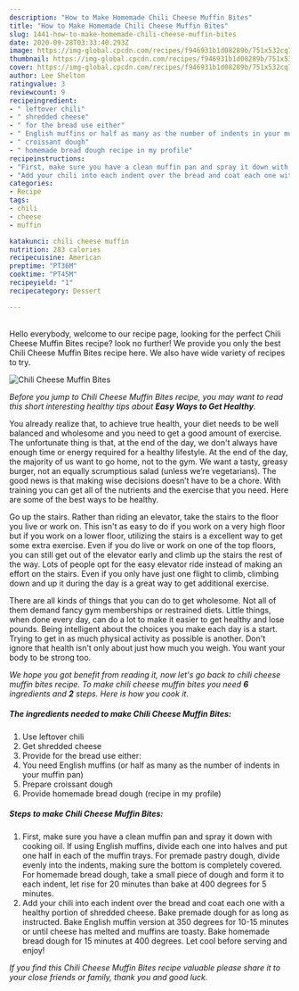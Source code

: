 ```yaml
---
description: "How to Make Homemade Chili Cheese Muffin Bites"
title: "How to Make Homemade Chili Cheese Muffin Bites"
slug: 1441-how-to-make-homemade-chili-cheese-muffin-bites
date: 2020-09-28T03:33:40.293Z
image: https://img-global.cpcdn.com/recipes/f946931b1d08289b/751x532cq70/chili-cheese-muffin-bites-recipe-main-photo.jpg
thumbnail: https://img-global.cpcdn.com/recipes/f946931b1d08289b/751x532cq70/chili-cheese-muffin-bites-recipe-main-photo.jpg
cover: https://img-global.cpcdn.com/recipes/f946931b1d08289b/751x532cq70/chili-cheese-muffin-bites-recipe-main-photo.jpg
author: Lee Shelton
ratingvalue: 3
reviewcount: 9
recipeingredient:
- " leftover chili"
- " shredded cheese"
- " for the bread use either"
- " English muffins or half as many as the number of indents in your muffin pan"
- " croissant dough"
- " homemade bread dough recipe in my profile"
recipeinstructions:
- "First, make sure you have a clean muffin pan and spray it down with cooking oil. If using English muffins, divide each one into halves and put one half in each of the muffin trays. For premade pastry dough, divide evenly into the indents, making sure the bottom is completely covered. For homemade bread dough, take a small piece of dough and form it to each indent, let rise for 20 minutes than bake at 400 degrees for 5 minutes."
- "Add your chili into each indent over the bread and coat each one with a healthy portion of shredded cheese. Bake premade dough for as long as instructed. Bake English muffin version at 350 degrees for 10-15 minutes or until cheese has melted and muffins are toasty. Bake homemade bread dough for 15 minutes at 400 degrees. Let cool before serving and enjoy!"
categories:
- Recipe
tags:
- chili
- cheese
- muffin

katakunci: chili cheese muffin 
nutrition: 283 calories
recipecuisine: American
preptime: "PT36M"
cooktime: "PT45M"
recipeyield: "1"
recipecategory: Dessert

---
```

<br>
Hello everybody, welcome to our recipe page, looking for the perfect Chili Cheese Muffin Bites recipe? look no further! We provide you only the best Chili Cheese Muffin Bites recipe here. We also have wide variety of recipes to try.
<br>


![Chili Cheese Muffin Bites](https://img-global.cpcdn.com/recipes/f946931b1d08289b/751x532cq70/chili-cheese-muffin-bites-recipe-main-photo.jpg)

<i>Before you jump to Chili Cheese Muffin Bites recipe, you may want to read this short interesting healthy tips about <strong>Easy Ways to Get Healthy</strong>.</i>

You already realize that, to achieve true health, your diet needs to be well balanced and wholesome and you need to get a good amount of exercise. The unfortunate thing is that, at the end of the day, we don't always have enough time or energy required for a healthy lifestyle. At the end of the day, the majority of us want to go home, not to the gym. We want a tasty, greasy burger, not an equally scrumptious salad (unless we’re vegetarians). The good news is that making wise decisions doesn’t have to be a chore. With training you can get all of the nutrients and the exercise that you need. Here are some of the best ways to be healthy.

Go up the stairs. Rather than riding an elevator, take the stairs to the floor you live or work on. This isn't as easy to do if you work on a very high floor but if you work on a lower floor, utilizing the stairs is a excellent way to get some extra exercise. Even if you do live or work on one of the top floors, you can still get out of the elevator early and climb up the stairs the rest of the way. Lots of people opt for the easy elevator ride instead of making an effort on the stairs. Even if you only have just one flight to climb, climbing down and up it during the day is a great way to get additional exercise. 

There are all kinds of things that you can do to get wholesome. Not all of them demand fancy gym memberships or restrained diets. Little things, when done every day, can do a lot to make it easier to get healthy and lose pounds. Being intelligent about the choices you make each day is a start. Trying to get in as much physical activity as possible is another. Don't ignore that health isn't only about just how much you weigh. You want your body to be strong too. 


<i>We hope you got benefit from reading it, now let's go back to chili cheese muffin bites recipe. To make chili cheese muffin bites you need <strong>6</strong> ingredients and <strong>2</strong> steps. Here is how you cook it.
</i>

##### The ingredients needed to make Chili Cheese Muffin Bites:

1. Use  leftover chili
1. Get  shredded cheese
1. Provide  for the bread use either:
1. You need  English muffins (or half as many as the number of indents in your muffin pan)
1. Prepare  croissant dough
1. Provide  homemade bread dough (recipe in my profile)


##### Steps to make Chili Cheese Muffin Bites:

1. First, make sure you have a clean muffin pan and spray it down with cooking oil. If using English muffins, divide each one into halves and put one half in each of the muffin trays. For premade pastry dough, divide evenly into the indents, making sure the bottom is completely covered. For homemade bread dough, take a small piece of dough and form it to each indent, let rise for 20 minutes than bake at 400 degrees for 5 minutes.
1. Add your chili into each indent over the bread and coat each one with a healthy portion of shredded cheese. Bake premade dough for as long as instructed. Bake English muffin version at 350 degrees for 10-15 minutes or until cheese has melted and muffins are toasty. Bake homemade bread dough for 15 minutes at 400 degrees. Let cool before serving and enjoy!


<i>If you find this Chili Cheese Muffin Bites recipe valuable please share it to your close friends or family, thank you and good luck.</i>
